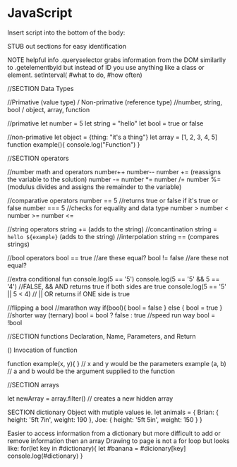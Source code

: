 # JavaScript

Insert script into the bottom of the body: <script src="#JavaFileName.js"></script>

STUB out sections for easy identification

NOTE helpful info
.queryselector grabs information from the DOM similarlly to .getelementbyid but instead of ID you use anything like a class or element.
setInterval( #what to do, #how often)

//SECTION Data Types

//Primative (value type) / Non-primative (reference type)
//number, string, bool   / object, array, function

//primative
let number = 5
let string = "hello"
let bool = true or false

//non-primative
let object = {thing: "it's a thing"}
let array = [1, 2, 3, 4, 5]
function example(){
  console.log("Function")
}


//SECTION operators

//number math and operators
number++
number--
number += (reassigns the variable to the solution)
number -=
number *=
number /=
number %= (modulus divides and assigns the remainder to the variable)

//comparative operators
number == 5 //returns true or false if it's true or false
number === 5 //checks for equality and data type
number >
number <
number >=
number <=

//string operators
string += (adds to the string) //concantination
string = `hello ${example}` (adds to the string) //interpolation
string == (compares strings)

//bool operators
bool == true //are these equal?
bool != false //are these not equal?

//extra conditional fun 
console.log(5 == '5')
console.log(5 == '5' && 5 == '4') //FALSE, && AND returns true if both sides are true
console.log(5 == '5' || 5 < 4) // || OR returns if ONE side is true

//flipping a bool
//marathon way
if(bool){
  bool = false
} else {
  bool = true
}
//shorter way (ternary)
bool = bool ? false : true
//speed run way
bool = !bool

//SECTION functions
Declaration, Name, Parameters, and Return

() Invocation of function

function example(x, y){ }  // x and y would be the parameters
example (a, b)  // a and b would be the argument supplied to the function


//SECTION arrays

let newArray = array.filter() // creates a new hidden array


SECTION dictionary
Object with mutiple values ie.
  let animals = {
    Brian: {
      height: '5ft 7in',
      weight: 190
    },
    Joe: {
      height: '5ft 5in',
      weight: 150
    }
  }

  Easier to access information from a dictionary but more difficult to add or remove information then an array
Drawing to page is not a for loop but looks like:
    for(let key in #dictionary){
      let #banana = #dicionary[key]
      console.log(#dictionary)
    }